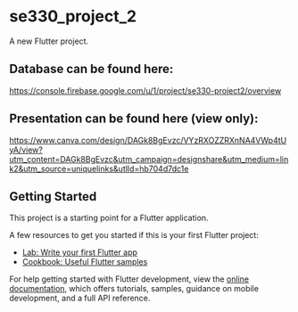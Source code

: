 # se330_project_2

A new Flutter project.
## Database can be found here:
https://console.firebase.google.com/u/1/project/se330-project2/overview
## Presentation can be found here (view only):
https://www.canva.com/design/DAGk8BgEvzc/VYzRXOZZRXnNA4VWp4tUyA/view?utm_content=DAGk8BgEvzc&utm_campaign=designshare&utm_medium=link2&utm_source=uniquelinks&utlId=hb704d7dc1e
## Getting Started

This project is a starting point for a Flutter application.

A few resources to get you started if this is your first Flutter project:

- [Lab: Write your first Flutter app](https://docs.flutter.dev/get-started/codelab)
- [Cookbook: Useful Flutter samples](https://docs.flutter.dev/cookbook)

For help getting started with Flutter development, view the
[online documentation](https://docs.flutter.dev/), which offers tutorials,
samples, guidance on mobile development, and a full API reference.
